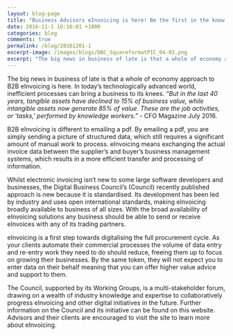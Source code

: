 ```yaml
---
layout: blog-page
title: "Business Advisors eInvoicing is here! Be the first in the know and get ahead of the game"
date: 2016-11-1 16:16:01 +1000
categories: blog
comments: true
permalink: /blog/20161201-1
excerpt-image: /images/blogs/DBC_SquareformatPIC_04-01.png
excerpt: "The big news in business of late is that a whole of economy approach to B2B eInvoicing is here. In today’s technologically advanced world, inefficient processes can bring a business to its knees. “But in the last 40 years, tangible assets have declined to 15% of business value, while intangible assets now generate 85% of value. These are the job activities, or 'tasks,' performed by knowledge workers.” - CFO Magazine July 2016."
---
```


The big news in business of late is that a whole of economy approach to B2B eInvoicing is here. In today’s technologically advanced world, inefficient processes can bring a business to its knees. *“But in the last 40 years, tangible assets have declined to 15% of business value, while intangible assets now generate 85% of value. These are the job activities, or 'tasks,' performed by knowledge workers.”* - CFO Magazine July 2016.

B2B eInvoicing is different to emailing a pdf. By emailing a pdf, you are simply sending a picture of structured data, which still requires a significant amount of manual work to process. eInvoicing means exchanging the actual invoice data between the supplier’s and buyer’s business management systems, which results in a more efficient transfer and processing of information.

Whilst electronic invoicing isn’t new to some large software developers and businesses, the Digital Business Council’s (Council) recently published approach is new because it is standardised. Its development has been led by industry and uses open international standards, making eInvoicing broadly available to business of all sizes. With the broad availability of eInvoicing solutions any business should be able to send or receive eInvoices with any of its trading partners. 

eInvoicing is a first step towards digitalising the full procurement cycle. As your clients automate their commercial processes the volume of data entry and re-entry work they need to do should reduce, freeing them up to focus on growing their businesses. By the same token, they will not expect you to enter data on their behalf meaning that you can offer higher value advice and support to them.

The Council, supported by its Working Groups, is a multi-stakeholder forum, drawing on a wealth of industry knowledge and expertise to collaboratively progress eInvoicing and other digital initiatives in the future. Further information on the Council and its initiative can be found on this website. Advisors and their clients are encouraged to visit the site to learn more about eInvoicing. 
